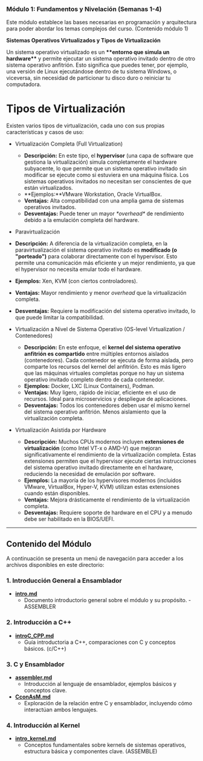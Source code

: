 ### **Módulo 1: Fundamentos y Nivelación (Semanas 1-4)**

Este módulo establece las bases necesarias en programación y arquitectura para poder abordar los temas complejos del curso. (Contenido módulo 1\)


**Sistemas Operativos Virtualizados y Tipos de Virtualización**

Un sistema operativo virtualizado es un **\*\*entorno que simula un hardware\*\*** y permite ejecutar un sistema operativo invitado dentro de otro sistema operativo anfitrión. Esto significa que puedes tener, por ejemplo, una versión de Linux ejecutándose dentro de tu sistema Windows, o viceversa, sin necesidad de particionar tu disco duro o reiniciar tu computadora.

# Tipos de Virtualización

Existen varios tipos de virtualización, cada uno con sus propias características y casos de uso:

* Virtualización Completa (Full Virtualization)  
  * **Descripción:** En este tipo, el **hypervisor** (una capa de software que gestiona la virtualización) simula completamente el hardware subyacente, lo que permite que un sistema operativo invitado sin modificar se ejecute como si estuviera en una máquina física. Los sistemas operativos invitados no necesitan ser conscientes de que están virtualizados.  
  * **Ejemplos:**VMware Workstation, Oracle VirtualBox.  
  * **Ventajas:** Alta compatibilidad con una amplia gama de sistemas operativos invitados.  
  * **Desventajas:** Puede tener un mayor *\*overhead\** de rendimiento debido a la emulación completa del hardware.

*  Paravirtualización  
  * **Descripción:** A diferencia de la virtualización completa, en la paravirtualización el sistema operativo invitado es **modificado (o "porteado")** para colaborar directamente con el hypervisor. Esto permite una comunicación más eficiente y un mejor rendimiento, ya que el hypervisor no necesita emular todo el hardware.  
  * **Ejemplos:** Xen, KVM (con ciertos controladores).  
  * **Ventajas:** Mayor rendimiento y menor *overhead* que la virtualización completa.  
  * **Desventajas:** Requiere la modificación del sistema operativo invitado, lo que puede limitar la compatibilidad.

* Virtualización a Nivel de Sistema Operativo (OS-level Virtualization / Contenedores)  
  * **Descripción:** En este enfoque, el **kernel del sistema operativo anfitrión es compartido** entre múltiples entornos aislados (contenedores). Cada contenedor se ejecuta de forma aislada, pero comparte los recursos del kernel del anfitrión. Esto es más ligero que las máquinas virtuales completas porque no hay un sistema operativo invitado completo dentro de cada contenedor.  
  *  **Ejemplos:** Docker, LXC (Linux Containers), Podman.  
  * **Ventajas:** Muy ligero, rápido de iniciar, eficiente en el uso de recursos. Ideal para microservicios y despliegue de aplicaciones.  
  * **Desventajas:** Todos los contenedores deben usar el mismo kernel del sistema operativo anfitrión. Menos aislamiento que la virtualización completa.

* Virtualización Asistida por Hardware  
  * **Descripción:** Muchos CPUs modernos incluyen **extensiones de virtualización** (como Intel VT-x o AMD-V) que mejoran significativamente el rendimiento de la virtualización completa. Estas extensiones permiten que el hypervisor ejecute ciertas instrucciones del sistema operativo invitado directamente en el hardware, reduciendo la necesidad de emulación por software.  
  * **Ejemplos:** La mayoría de los hypervisores modernos (incluidos VMware, VirtualBox, Hyper-V, KVM) utilizan estas extensiones cuando están disponibles.  
  * **Ventajas:** Mejora drásticamente el rendimiento de la virtualización completa.  
  * **Desventajas:** Requiere soporte de hardware en el CPU y a menudo debe ser habilitado en la BIOS/UEFI.



------------------------------------------------------------



## Contenido del Módulo

A continuación se presenta un menú de navegación para acceder a los archivos disponibles en este directorio:

### 1. **Introducción General a Ensamblador**
- [**intro.md**](./intro.md)
  - Documento introductorio general sobre el módulo y su propósito. - ASSEMBLER
 
### 2. **Introducción a C++**
- [**introC_CPP.md**](./introC_CPP.md)
  - Guía introductoria a C++, comparaciones con C y conceptos básicos. (c/C++)

### 3. **C y Ensamblador**
- [**assembler.md**](./assembler.md)
  - Introducción al lenguaje de ensamblador, ejemplos básicos y conceptos clave.
- [**CconAsM.md**](./CconAsM.md)
  - Exploración de la relación entre C y ensamblador, incluyendo cómo interactúan ambos lenguajes.

### 4. **Introducción al Kernel**
- [**intro_kernel.md**](./intro_kernel.md)
  - Conceptos fundamentales sobre kernels de sistemas operativos, estructura básica y componentes clave. (ASSEMBLE)

